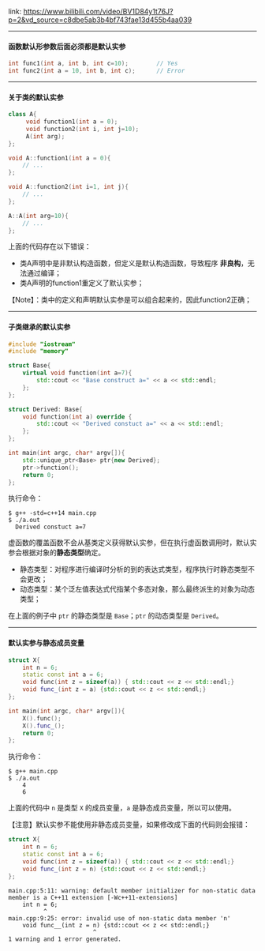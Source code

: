 
link: https://www.bilibili.com/video/BV1D84y1t76J?p=2&vd_source=c8dbe5ab3b4bf743fae13d455b4aa039

---

#### 函数默认形参数后面必须都是默认实参

```cpp
int func1(int a, int b, int c=10);        // Yes
int func2(int a = 10, int b, int c);      // Error
```

---

#### 关于类的默认实参

```cpp
class A{
     void function1(int a = 0);
     void function2(int i, int j=10);
     A(int arg);
};

void A::function1(int a = 0){
	// ...
};

void A::function2(int i=1, int j){
	// ...
};

A::A(int arg=10){
	// ...
};
```

上面的代码存在以下错误：

* 类A声明中是非默认构造函数，但定义是默认构造函数，导致程序 **非良构**，无法通过编译；
* 类A声明的function1重定义了默认实参；

【Note】：类中的定义和声明默认实参是可以组合起来的，因此function2正确；

---

#### 子类继承的默认实参

```cpp
#include "iostream"
#include "memory"

struct Base{
    virtual void function(int a=7){
        std::cout << "Base construct a=" << a << std::endl;
    };
};

struct Derived: Base{
    void function(int a) override {
        std::cout << "Derived constuct a=" << a << std::endl;
    };
};

int main(int argc, char* argv[]){
    std::unique_ptr<Base> ptr{new Derived};
    ptr->function();
    return 0;
};
```

执行命令：
```shell
$ g++ -std=c++14 main.cpp
$ ./a.out
  Derived constuct a=7
```

虚函数的覆盖函数不会从基类定义获得默认实参，但在执行虚函数调用时，默认实参会根据对象的**静态类型**确定。

* 静态类型：对程序进行编译时分析的到的表达式类型，程序执行时静态类型不会更改；
* 动态类型：某个泛左值表达式代指某个多态对象，那么最终派生的对象为动态类型；

在上面的例子中 `ptr` 的静态类型是 `Base`；`ptr` 的动态类型是 `Derived`。

---

#### 默认实参与静态成员变量

```cpp
struct X{
    int n = 6;
    static const int a = 6;
    void func(int z = sizeof(a)) { std::cout << z << std::endl;}
    void func_(int z = a) {std::cout << z << std::endl;}
};

int main(int argc, char* argv[]){
    X().func();
    X().func_();
    return 0;
};
```

执行命令：
```shell
$ g++ main.cpp
$ ./a.out
	4
	6
```

上面的代码中 `n` 是类型 `X` 的成员变量，`a` 是静态成员变量，所以可以使用。

【注意】默认实参不能使用非静态成员变量，如果修改成下面的代码则会报错：

```cpp
struct X{
    int n = 6;
    static const int a = 6;
    void func(int z = sizeof(a)) { std::cout << z << std::endl;}
    void func_(int z = n) {std::cout << z << std::endl;}
};
```

```shell
main.cpp:5:11: warning: default member initializer for non-static data member is a C++11 extension [-Wc++11-extensions]
    int n = 6;
          ^
main.cpp:9:25: error: invalid use of non-static data member 'n'
    void func__(int z = n) {std::cout << z << std::endl;}
                        ^
1 warning and 1 error generated.
```

